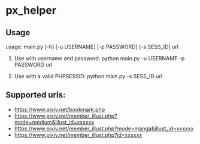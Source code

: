 # px_helper

## Usage
usage: main.py [-h] [-u USERNAME] [-p PASSWORD] [-s SESS_ID] url

1. Use with username and password:
  python main.py -u USERNAME -p PASSWORD url
 
2. Use with a valid PHPSESSID:
  python main.py -s SESS_ID url
  
## Supported urls:
  - https://www.pixiv.net/bookmark.php
  - https://www.pixiv.net/member_illust.php?mode=medium&illust_id=xxxxxx
  - https://www.pixiv.net/member_illust.php?mode=manga&illust_id=xxxxxx
  - https://www.pixiv.net/member_illust.php?id=xxxxxx

